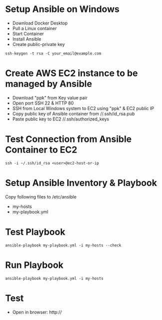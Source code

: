 # Setup Ansible on Windows

* Download Docker Desktop 
* Pull a Linux container
* Start Container
* Install Ansible
* Create public-private key

```
ssh-keygen -t rsa -C your_email@example.com
```


# Create AWS EC2 instance to be managed by Ansible

* Download "ppk" from Key value pair 
* Open port SSH 22 & HTTP 80
* SSH from Local Windows system to EC2 using "ppk" & EC2 public IP
* Copy public key of Ansible container from /<user>/.ssh/id_rsa.pub
* Paste public key to EC2 /<user>/.ssh/authorized_keys


# Test Connection from Ansible Container to EC2 

```
ssh -i ~/.ssh/id_rsa <user>@ec2-host-or-ip
```

# Setup Ansible Inventory & Playbook
 
  Copy following files to /etc/ansible
  
  * my-hosts
  * my-playbook.yml
  
 # Test Playbook
    
  ```
  ansible-playbook my-playbook.yml -i my-hosts --check
  ```
  
  # Run Playbook
  
  ```
  ansible-playbook my-playbook.yml -i my-hosts
  ```
  
  # Test
  
  * Open in browser: http://<ec2-public-ip>
   
